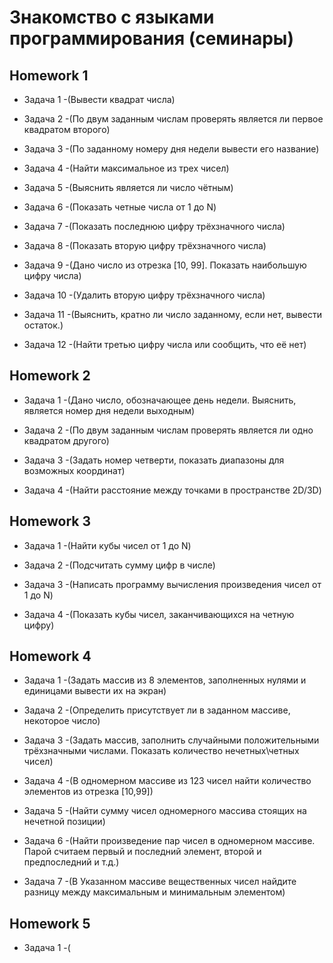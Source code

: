 #                                        Знакомство с языками программирования (семинары)

## Homework 1 

* Задача 1 -(Вывести квадрат числа)

* Задача 2 -(По двум заданным числам проверять является ли первое квадратом второго)

* Задача 3 -(По заданному номеру дня недели вывести его название)

* Задача 4 -(Найти максимальное из трех чисел)

* Задача 5 -(Выяснить является ли число чётным)

* Задача 6 -(Показать четные числа от 1 до N)

* Задача 7 -(Показать последнюю цифру трёхзначного числа)

* Задача 8 -(Показать вторую цифру трёхзначного числа)

* Задача 9 -(Дано число из отрезка [10, 99]. Показать наибольшую цифру числа)

* Задача 10 -(Удалить вторую цифру трёхзначного числа)

* Задача 11 -(Выяснить, кратно ли число заданному, если нет, вывести остаток.)

* Задача 12 -(Найти третью цифру числа или сообщить, что её нет)

## Homework 2

* Задача 1 -(Дано число, обозначающее день недели. Выяснить, является номер дня недели выходным)

* Задача 2 -(По двум заданным числам проверять является ли одно квадратом другого)

* Задача 3 -(Задать номер четверти, показать диапазоны для возможных координат)

* Задача 4 -(Найти расстояние между точками в пространстве 2D/3D)

## Homework 3

* Задача 1 -(Найти кубы чисел от 1 до N)

* Задача 2 -(Подсчитать сумму цифр в числе)

* Задача 3 -(Написать программу вычисления произведения чисел от 1 до N)

* Задача 4 -(Показать кубы чисел, заканчивающихся на четную цифру)

## Homework 4

* Задача 1 -(Задать массив из 8 элементов, заполненных нулями и единицами вывести их на экран)

* Задача 2 -(Определить присутствует ли в заданном массиве, некоторое число)

* Задача 3 -(Задать массив, заполнить случайными положительными трёхзначными числами. Показать количество нечетных\четных чисел)

* Задача 4 -(В одномерном массиве из 123 чисел найти количество элементов из отрезка [10,99])

* Задача 5 -(Найти сумму чисел одномерного массива стоящих на нечетной позиции)

* Задача 6 -(Найти произведение пар чисел в одномерном массиве. Парой считаем первый и последний элемент, второй и предпоследний и т.д.)

* Задача 7 -(В Указанном массиве вещественных чисел найдите разницу между максимальным и минимальным элементом)

## Homework 5

* Задача 1 -(


